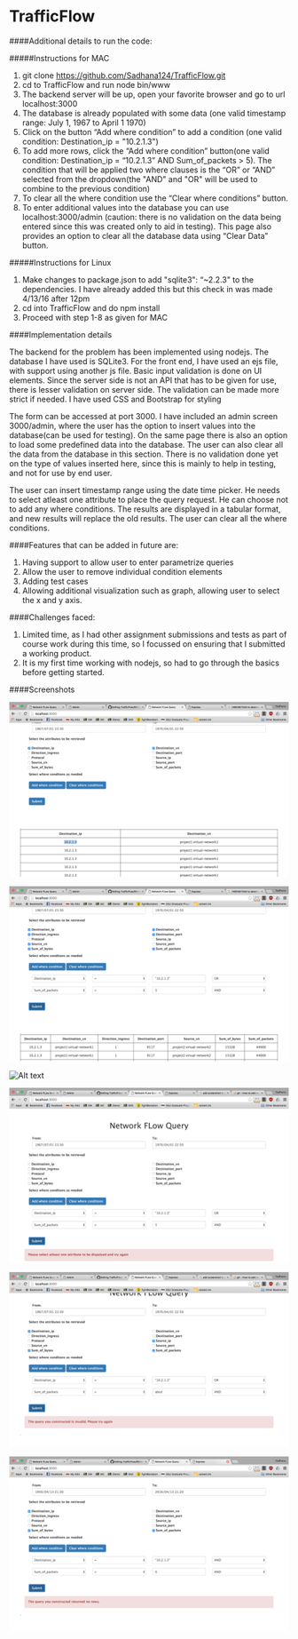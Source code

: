 # TrafficFlow

####Additional details to run the code:

#####Instructions for MAC

1. git clone https://github.com/Sadhana124/TrafficFlow.git
2. cd to TrafficFlow and run node bin/www
3. The backend server will be up, open your favorite browser and go to url localhost:3000
4. The database is already populated with some data (one valid timestamp range: July 1, 1967 to April 1 1970)
5. Click on the button “Add where condition” to add a condition (one valid condition: Destination_ip = "10.2.1.3")
6. To add more rows, click the “Add where condition” button(one valid condition: Destination_ip = “10.2.1.3” AND Sum_of_packets > 5). The condition that will be applied two where clauses is the “OR” or “AND” selected from the dropdown(the "AND" and "OR" will be used to combine to the previous condition)
7. To clear all the where condition use the “Clear where conditions” button.
8. To enter additional values into the database you can use localhost:3000/admin (caution: there is no validation on the data being entered since this was created only to aid in testing). This page also provides an option to clear all the database data using “Clear Data” button.

#####Instructions for Linux

1. Make changes to package.json to add "sqlite3": “~2.2.3" to the dependencies. I have already added this but this check in was made 4/13/16 after 12pm
2. cd into TrafficFlow and do npm install 
3. Proceed with step 1-8 as given for MAC


####Implementation details

The backend for the problem has been implemented using nodejs. The database I have used is SQLite3. 
For the front end, I have used an ejs file, with support using another js file. Basic input validation is done on UI elements. Since the server side is not an API that has to be given for use, there is lesser validation on server side. The validation can be made more strict if needed. I have used CSS and Bootstrap for styling

The form can be accessed at port 3000. I have included an admin screen 3000/admin, where the user has the option to insert values into the database(can be used for testing). On the same page there is also an option to load some predefined data into the database. The user can also clear all the data from the database in this section. There is no validation done yet on the type of values inserted here, since this is mainly to help in testing, and not for use by end user.

The user can insert timestamp range using the date time picker. He needs to select atleast one attribute to place the query request. He can choose not to add any where conditions. The results are displayed in a tabular format, and new results will replace the old results. The user can clear all the where conditions.


####Features that can be added in future are:

1. Having support to allow user to enter parametrize queries
2. Allow the user to remove individual condition elements
3. Adding test cases
4. Allowing additional visualization such as graph, allowing user to select the x and y axis.


####Challenges faced:

1. Limited time, as I had other assignment submissions and tests as part of course work during this time, so I focussed on ensuring that I submitted a working product.
2. It is my first time working with nodejs, so had to go through the basics before getting started.

####Screenshots

![Alt text](/screenshots/withoutWhere.png?raw=true "Without any conditions")


![Alt text](/screenshots/oneCond.png?raw=true "With one condition")


![Alt text](/screenshots/dateTimePicker.png?raw=true "Date Time Picker")


![Alt text](/screenshots/errorMsg1.png?raw=true "Error scenario")


![Alt text](/screenshots/errorMsg2.png?raw=true "Error scenario")


![Alt text](/screenshots/errorMsg3.png?raw=true "Error scenario")
